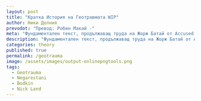 ```yaml
---
layout: post
title: "Кратка История на Геотравмата WIP"
author: Ники Долния
prevodot: "Превод: Робин Макай -"
meta: "Фундаментален текст, продължаващ труда на Жорж Батай от Accused Share, занимаващ се с връзката психическа/гео-травма."
description: "Фундаментален текст, продължаващ труда на Жорж Батай от Accused Share, занимаващ се с връзката психическа/гео-травма."
categories: theory
published: true
permalink: /geotrauma
image: /assets/images/output-onlinepngtools.png
tags:
  - Geotrauma
  - Negarestani
  - Bodkin
  - Nick Land
---
```

